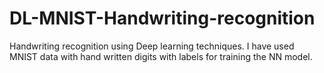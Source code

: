# DL-MNIST-Handwriting-recognition
Handwriting recognition using Deep learning techniques. I have used MNIST data with hand written digits with labels for training the NN model.
